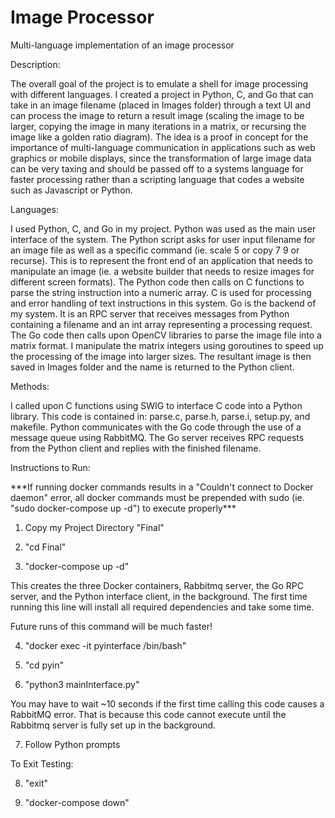 # Image Processor
 Multi-language implementation of an image processor

Description:

The overall goal of the project is to emulate a shell for image processing with different languages. I created a project in Python, C, and Go that can take in an image filename (placed in Images folder) through a text UI and can process the image to return a result image (scaling the image to be larger, copying the image in many iterations in a matrix, or recursing the image like a golden ratio diagram). The idea is a proof in concept for the importance of multi-language communication in applications such as web graphics or mobile displays, since the transformation of large image data can be very taxing and should be passed off to a systems language for faster processing rather than a scripting language that codes a website such as Javascript or Python.

Languages:

I used Python, C, and Go in my project. Python was used as the main user interface of the system. The Python script asks for user input filename for an image file as well as a specific command (ie. scale 5 or copy 7 9 or recurse). This is to represent the front end of an application that needs to manipulate an image (ie. a website builder that needs to resize images for different screen formats). The Python code then calls on C functions to parse the string instruction into a numeric array. C is used for processing and error handling of text instructions in this system. Go is the backend of my system. It is an RPC server that receives messages from Python containing a filename and an int array representing a processing request. The Go code then calls upon OpenCV libraries to parse the image file into a matrix format. I manipulate the matrix integers using goroutines to speed up the processing of the image into larger sizes. The resultant image is then saved in Images folder and the name is returned to the Python client.

Methods:

I called upon C functions using SWIG to interface C code into a Python library. This code is contained in: parse.c, parse.h, parse.i, setup.py, and makefile. Python communicates with the Go code through the use of a message queue using RabbitMQ. The Go server receives RPC requests from the Python client and replies with the finished filename.

Instructions to Run:

\*\*\*If running docker commands results in a &quot;Couldn&#39;t connect to Docker daemon&quot; error, all docker commands must be prepended with sudo (ie. &quot;sudo docker-compose up -d&quot;) to execute properly\*\*\*

1. Copy my Project Directory &quot;Final&quot;

2. &quot;cd Final&quot;

3. &quot;docker-compose up -d&quot;

This creates the three Docker containers, Rabbitmq server, the Go RPC server, and the Python interface client, in the background. The first time running this line will install all required dependencies and take some time.

Future runs of this command will be much faster!

4. &quot;docker exec -it pyinterface /bin/bash&quot;

5. &quot;cd pyin&quot;

6. &quot;python3 mainInterface.py&quot;

You may have to wait ~10 seconds if the first time calling this code causes a RabbitMQ error. That is because this code cannot execute until the Rabbitmq server is fully set up in the background.

7. Follow Python prompts

To Exit Testing:

8. &quot;exit&quot;

9. &quot;docker-compose down&quot;